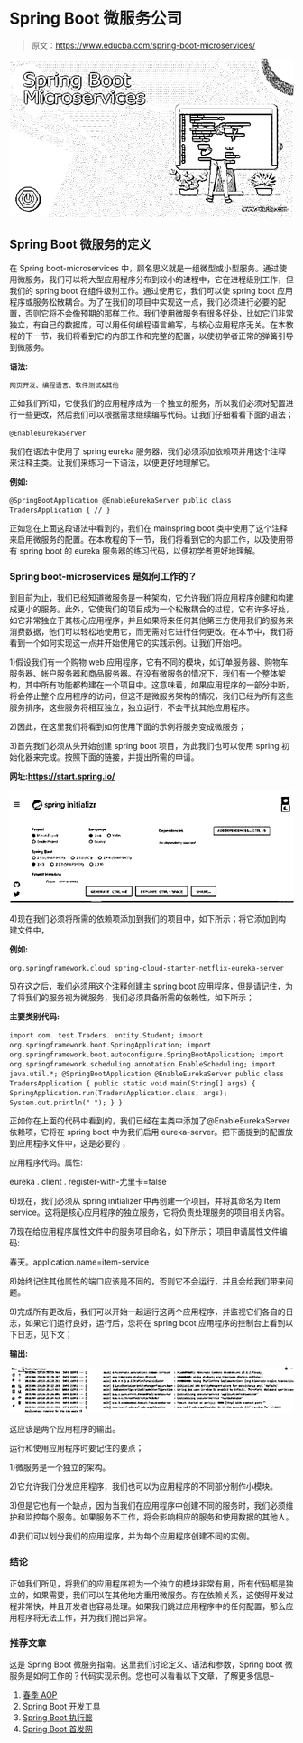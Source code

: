 # Spring Boot 微服务公司

> 原文：<https://www.educba.com/spring-boot-microservices/>

![Spring Boot Microservices](img/dad2e90fccb15e071d9fd319b4fafac2.png)



## Spring Boot 微服务的定义

在 Spring boot-microservices 中，顾名思义就是一组微型或小型服务。通过使用微服务，我们可以将大型应用程序分布到较小的进程中，它在进程级别工作，但我们的 spring boot 在组件级别工作。通过使用它，我们可以使 spring boot 应用程序或服务松散耦合。为了在我们的项目中实现这一点，我们必须进行必要的配置，否则它将不会像预期的那样工作。我们使用微服务有很多好处，比如它们非常独立，有自己的数据库，可以用任何编程语言编写，与核心应用程序无关。在本教程的下一节，我们将看到它的内部工作和完整的配置，以使初学者正常的弹簧引导到微服务。

**语法:**

<small>网页开发、编程语言、软件测试&其他</small>

正如我们所知，它使我们的应用程序成为一个独立的服务，所以我们必须对配置进行一些更改，然后我们可以根据需求继续编写代码。让我们仔细看看下面的语法；

`@EnableEurekaServer`

我们在语法中使用了 spring eureka 服务器，我们必须添加依赖项并用这个注释来注释主类。让我们来练习一下语法，以便更好地理解它。

**例如:**

`@SpringBootApplication
@EnableEurekaServer
public class TradersApplication {
//
}`

正如您在上面这段语法中看到的，我们在 mainspring boot 类中使用了这个注释来启用微服务的配置。在本教程的下一节，我们将看到它的内部工作，以及使用带有 spring boot 的 eureka 服务器的练习代码，以便初学者更好地理解。

### Spring boot-microservices 是如何工作的？

到目前为止，我们已经知道微服务是一种架构，它允许我们将应用程序创建和构建成更小的服务。此外，它使我们的项目成为一个松散耦合的过程，它有许多好处，如它非常独立于其核心应用程序，并且如果将来任何其他第三方使用我们的服务来消费数据，他们可以轻松地使用它，而无需对它进行任何更改。在本节中，我们将看到一个如何实现这一点并开始使用它的实践示例。让我们开始吧。

1)假设我们有一个购物 web 应用程序，它有不同的模块，如订单服务器、购物车服务器、帐户服务器和商品服务器。在没有微服务的情况下，我们有一个整体架构，其中所有功能都构建在一个项目中。这意味着，如果应用程序的一部分中断，将会停止整个应用程序的访问，但这不是微服务架构的情况，我们已经为所有这些服务排序，这些服务将相互独立，独立运行，不会干扰其他应用程序。

2)因此，在这里我们将看到如何使用下面的示例将服务变成微服务；

3)首先我们必须从头开始创建 spring boot 项目，为此我们也可以使用 spring 初始化器来完成。按照下面的链接，并提出所需的申请。

**网址:https://start.spring.io/**

![Spring boot 1](img/d4bd069d6aed3e3f3152df6f8549b70e.png)



4)现在我们必须将所需的依赖项添加到我们的项目中，如下所示；将它添加到构建文件中，

**例如:**

`org.springframework.cloud
spring-cloud-starter-netflix-eureka-server`

5)在这之后，我们必须用这个注释创建主 spring boot 应用程序，但是请记住，为了将我们的服务视为微服务，我们必须具备所需的依赖性，如下所示；

**主要类别代码:**

`import com. test.Traders. entity.Student;
import org.springframework.boot.SpringApplication;
import org.springframework.boot.autoconfigure.SpringBootApplication;
import org.springframework.scheduling.annotation.EnableScheduling;
import java.util.*;
@SpringBootApplication
@EnableEurekaServer
public class TradersApplication {
public static void main(String[] args)
{
SpringApplication.run(TradersApplication.class, args);
System.out.println(" ");
}
}`

正如你在上面的代码中看到的，我们已经在主类中添加了@EnableEurekaServer 依赖项，它将在 spring boot 中为我们启用 eureka-server。把下面提到的配置放到应用程序文件中，这是必要的；

应用程序代码。属性:

eureka . client . register-with-尤里卡=false

6)现在，我们必须从 spring initializer 中再创建一个项目，并将其命名为 Item service。这将是核心应用程序的独立服务，它将负责处理服务的项目相关内容。

7)现在给应用程序属性文件中的服务项目命名，如下所示；
项目申请属性文件编码:

春天。application.name=item-service

8)始终记住其他属性的端口应该是不同的，否则它不会运行，并且会给我们带来问题。

9)完成所有更改后，我们可以开始一起运行这两个应用程序，并监视它们各自的日志，如果它们运行良好，运行后，您将在 spring boot 应用程序的控制台上看到以下日志，见下文；

**输出:**

![Spring boot 2](img/8fa17c2e93ba9a62294712282ffc3892.png)



这应该是两个应用程序的输出。

运行和使用应用程序时要记住的要点；

1)微服务是一个独立的架构。

2)它允许我们分发应用程序，我们也可以为应用程序的不同部分制作小模块。

3)但是它也有一个缺点，因为当我们在应用程序中创建不同的服务时，我们必须维护和监控每个服务。如果服务不工作，将会影响相应的服务和使用数据的其他人。

4)我们可以划分我们的应用程序，并为每个应用程序创建不同的实例。

### 结论

正如我们所见，将我们的应用程序视为一个独立的模块非常有用，所有代码都是独立的，如果需要，我们可以在其他地方重用微服务。存在依赖关系，这使得开发过程非常快，并且开发者也容易处理。如果我们跳过应用程序中的任何配置，那么应用程序将无法工作，并为我们抛出异常。

### 推荐文章

这是 Spring Boot 微服务指南。这里我们讨论定义、语法和参数，Spring boot 微服务是如何工作的？代码实现示例。您也可以看看以下文章，了解更多信息–

1.  [春季 AOP](https://www.educba.com/spring-aop/)
2.  [Spring Boot 开发工具](https://www.educba.com/spring-boot-devtools/)
3.  [Spring Boot 执行器](https://www.educba.com/spring-boot-actuator/)
4.  [Spring Boot 首发网](https://www.educba.com/spring-boot-starter-web/)





